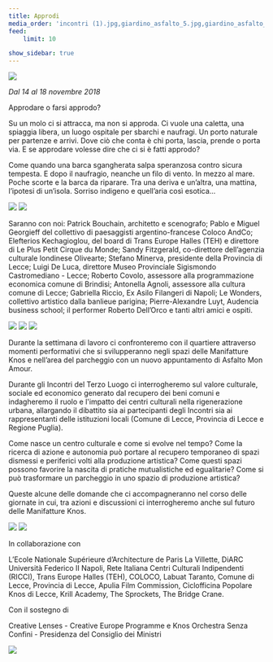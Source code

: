 ```yaml
---
title: Approdi
media_order: 'incontri (1).jpg,giardino_asfalto_5.jpg,giardino_asfalto_7.jpg,giardino_asfalto_2.jpg,giardino_asfalto_3.jpg,giardino_asfalto_6.jpg,giardino_asfalto_4.jpg,giardino_asfalto_8.jpg,giardino_asfalto_1.jpg'
feed:
    limit: 10

show_sidebar: true
---
```


![](incontri%20%281%29.jpg)

_Dal 14 al 18 novembre 2018_

Approdare o farsi approdo?

Su un molo ci si attracca, ma non si approda.
Ci vuole una caletta, una spiaggia libera, un luogo ospitale per sbarchi e naufragi. Un porto naturale per partenze e arrivi.
Dove ciò che conta è chi porta, lascia, prende o porta via.
E se approdare volesse dire che ci si è fatti approdo?

Come quando una barca sgangherata salpa speranzosa contro sicura tempesta.
E dopo il naufragio, neanche un filo di vento. In mezzo al mare.
Poche scorte e la barca da riparare.
Tra una deriva e un’altra, una mattina, l’ipotesi di un’isola.
Sorriso indigeno e quell’aria così esotica...

![](giardino_asfalto_5.jpg)
![](giardino_asfalto_7.jpg)

Saranno con noi: Patrick Bouchain, architetto e scenografo; Pablo e Miguel Georgieff del collettivo di paesaggisti argentino-francese Coloco AndCo; Elefterios Kechagioglou, del board di Trans Europe Halles (TEH) e direttore di Le Plus Petit Cirque du Monde; Sandy Fitzgerald, co-direttore dell’agenzia culturale londinese Olivearte; Stefano Minerva, presidente della Provincia di Lecce; Luigi De Luca, direttore Museo Provinciale Sigismondo Castromediano - Lecce; Roberto Covolo, assessore alla programmazione economica comune di Brindisi; Antonella Agnoli, assessore alla cultura comune di Lecce; Gabriella Riccio, Ex Asilo Filangeri di Napoli; Le Wonders, collettivo artistico dalla banlieue parigina; Pierre-Alexandre Luyt, Audencia business school; il performer Roberto Dell’Orco e tanti altri amici e ospiti.

![](giardino_asfalto_1.jpg)
![](giardino_asfalto_4.jpg)
![](giardino_asfalto_6.jpg)

Durante la settimana di lavoro ci confronteremo con il quartiere attraverso momenti performativi che si svilupperanno negli spazi delle Manifatture Knos e nell’area del parcheggio con un nuovo appuntamento di Asfalto Mon Amour.

Durante gli Incontri del Terzo Luogo ci interrogheremo sul valore culturale, sociale ed economico generato dal recupero dei beni comuni e indagheremo il ruolo e l'impatto dei centri culturali nella rigenerazione urbana, allargando il dibattito sia ai partecipanti degli Incontri sia ai rappresentanti delle istituzioni locali (Comune di Lecce, Provincia di Lecce e Regione Puglia).

Come nasce un centro culturale e come si evolve nel tempo? Come la ricerca di azione e autonomia può portare al recupero temporaneo di spazi dismessi e periferici volti alla produzione artistica? Come questi spazi possono favorire la nascita di pratiche mutualistiche ed egualitarie? Come si può trasformare un parcheggio in uno spazio di produzione artistica?

Queste alcune delle domande che ci accompagneranno nel corso delle giornate in cui, tra azioni e discussioni ci interrogheremo anche sul futuro delle Manifatture Knos.

![](giardino_asfalto_2.jpg)
![](giardino_asfalto_3.jpg)


In collaborazione con

L’Ecole Nationale Supérieure d’Architecture de Paris La Villette, DiARC Università Federico II Napoli, Rete Italiana Centri Culturali Indipendenti (RICCI), Trans Europe Halles (TEH), COLOCO, Labuat Taranto, Comune di Lecce, Provincia di Lecce, Apulia Film Commission, Ciclofficina Popolare Knos di Lecce, Krill Academy, The Sprockets, The Bridge Crane.

Con il sostegno di 

Creative Lenses - Creative Europe Programme e Knos Orchestra Senza Confini - Presidenza del Consiglio dei Ministri

![](giardino_asfalto_8.jpg)
